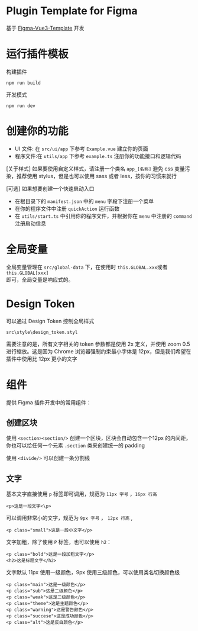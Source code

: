 # Plugin Template for Figma

基于 [Figma-Vue3-Template](https://github.com/PluginFinchy/Figma-Vue3-Template) 开发

# 运行插件模板

构建插件

    npm run build

开发模式

    npm run dev

# 创建你的功能

- UI 文件: 在 `src/ui/app` 下参考 `Example.vue` 建立你的页面
- 程序文件:在 `utils/app` 下参考 `example.ts` 注册你的功能接口和逻辑代码

[关于样式] 如果要使用自定义样式，请注册一个类名 `app_[名称]` 避免 css 变量污染，推荐使用 stylus，但是也可以使用 sass 或者 less，按你的习惯来就行
  
[可选] 如果想要创建一个快速启动入口

- 在根目录下的 `manifest.json` 中的 `menu` 字段下注册一个菜单
- 在你的程序文件中注册 `quickAction` 运行函数
- 在 `utils/start.ts` 中引用你的程序文件，并根据你在 `menu` 中注册的 `command` 注册启动信息

# 全局变量

全局变量管理在 `src/global-data` 下，在使用时 `this.GLOBAL.xxx`或者  `this.GLOBAL[xxx]`  
即可，全局变量是响应式的。

# Design Token

可以通过 Design Token 控制全局样式

    src\style\design_token.styl

需要注意的是，所有文字相关的 token 参数都是使用 2x 定义，并使用 zoom 0.5 进行缩放。这是因为 Chrome 浏览器强制约束最小字体是 12px，但是我们希望在插件中使用比 12px 更小的文字

# 组件

提供 Figma 插件开发中的常用组件：

## 创建区块

使用 `<section><section/>` 创建一个区块，区块会自动包含一个12px 的内间距，你也可以给任何一个元素 `.section` 类来创建统一的 padding

使用 `<divide/>` 可以创建一条分割线

## 文字

基本文字直接使用 `p` 标签即可调用，规范为 `11px 字号` ，`16px 行高`

    <p>这是一段文字<\p>
    

可以调用非常小的文字，规范为  `9px 字号` ， `12px 行高` ,

    <p class="small">这是一段小文字</p>

文字加粗，除了使用 `P` 标签，也可以使用 `h2`：

    <p class="bold">这是一段加粗文字</p>
    <h2>这是标题文字</h2>


文字默认 11px 使用一级颜色，9px 使用三级颜色，可以使用类名切换颜色级

    <p class="main">这是一级颜色</p>
    <p class="sub">这是二级颜色</p>
    <p class="weak">这是三级颜色</p>
    <p class="theme">这是主题颜色</p>
    <p class="warning">这是警告颜色</p>
    <p class="succese">这是成功颜色</p>
    <p class="alt">这是反白颜色</p>